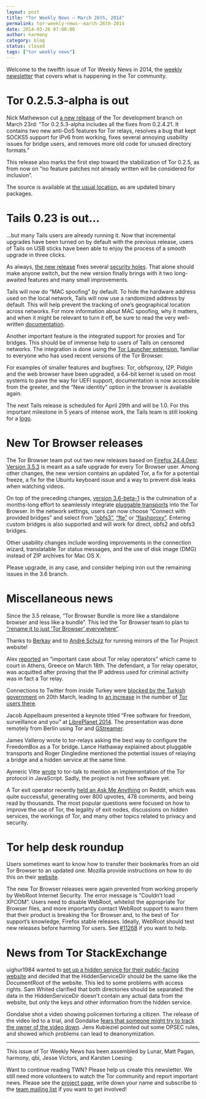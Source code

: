 ```yaml
---
layout: post
title: "Tor Weekly News — March 26th, 2014"
permalink: tor-weekly-news--march-26th-2014
date: 2014-03-26 07:00:00
author: harmony
category: blog
status: closed
tags: ["tor weekly news"]
---
```


Welcome to the twelfth issue of Tor Weekly News in 2014, the [weekly newsletter](https://lists.torproject.org/cgi-bin/mailman/listinfo/tor-news) that covers what is happening in the Tor community.

Tor 0.2.5.3-alpha is out
========================

Nick Mathewson cut [a new release](https://lists.torproject.org/pipermail/tor-talk/2014-March/032448.html) of the Tor development branch on March 23rd: “Tor 0.2.5.3-alpha includes all the fixes from 0.2.4.21. It contains two new anti-DoS features for Tor relays, resolves a bug that kept SOCKS5 support for IPv6 from working, fixes several annoying usability issues for bridge users, and removes more old code for unused directory formats.”

This release also marks the first step toward the stabilization of Tor 0.2.5, as from now on “no feature patches not already written will be considered for inclusion”.

The source is available at [the usual location](https://www.torproject.org/dist/), as are updated binary packages.

Tails 0.23 is out…
==================

…but many Tails users are already running it. Now that incremental upgrades have been turned on by default with the previous release, users of Tails on USB sticks have been able to enjoy the process of a smooth upgrade in three clicks.

As always, [the new release](https://tails.boum.org/news/version_0.23/) fixes several [security holes](https://tails.boum.org/security/Numerous_security_holes_in_0.22.1/). That alone should make anyone switch, but the new version finally brings with it two long-awaited features and many small improvements.

Tails will now do “MAC spoofing” by default. To hide the hardware address used on the local network, Tails will now use a randomized address by default. This will help prevent the tracking of one’s geographical location across networks. For more information about MAC spoofing, why it matters, and when it might be relevant to turn it off, be sure to read the very well-written [documentation](https://tails.boum.org/doc/first_steps/startup_options/mac_spoofing/).

Another important feature is the integrated support for proxies and Tor bridges. This should be of immense help to users of Tails on censored networks. The integration is done using the [Tor Launcher extension](https://gitweb.torproject.org/tor-launcher.git), familiar to everyone who has used recent versions of the Tor Browser.

For examples of smaller features and bugfixes: Tor, obfsproxy, I2P, Pidgin and the web browser have been upgraded, a 64-bit kernel is used on most systems to pave the way for UEFI support, documentation is now accessible from the greeter, and the “New identity” option in the browser is available again.

The next Tails release is scheduled for April 29th and will be 1.0. For this important milestone in 5 years of intense work, the Tails team is still looking for a [logo](https://tails.boum.org/news/logo_contest/).

New Tor Browser releases
========================

The Tor Browser team put out two new releases based on [Firefox 24.4.0esr](https://www.mozilla.org/security/known-vulnerabilities/firefoxESR.html#firefox24.4). [Version 3.5.3](https://blog.torproject.org/blog/tor-browser-353-released) is meant as a safe upgrade for every Tor Browser user. Among other changes, the new version contains an updated Tor, a fix for a potential freeze, a fix for the Ubuntu keyboard issue and a way to prevent disk leaks when watching videos.

On top of the preceding changes, [version 3.6-beta-1](https://blog.torproject.org/blog/tor-browser-36-beta-1-released) is the culmination of a months-long effort to seamlessly integrate [pluggable transports](https://www.torproject.org/docs/pluggable-transports.html) into the Tor Browser. In the network settings, users can now choose “Connect with provided bridges” and select from [“obfs3”](https://gitweb.torproject.org/pluggable-transports/obfsproxy.git/blob/refs/heads/master:/doc/obfs3/obfs3-protocol-spec.txt), [“fte”](https://fteproxy.org/) or [“flashproxy”](https://crypto.stanford.edu/flashproxy/). Entering custom bridges is also supported and will work for direct, obfs2 and obfs3 bridges.

Other usability changes include wording improvements in the connection wizard, translatable Tor status messages, and the use of disk image (DMG) instead of ZIP archives for Mac OS X.

Please upgrade, in any case, and consider helping iron out the remaining issues in the 3.6 branch.

Miscellaneous news
==================

Since the 3.5 release, “Tor Browser Bundle is more like a standalone browser and less like a bundle”. This led the Tor Browser team to plan to [“rename it to just ‘Tor Browser’ everywhere”](https://bugs.torproject.org/11193).

Thanks to [Berkay](https://lists.torproject.org/pipermail/tor-mirrors/2014-March/000491.html) and to [André Schulz](https://lists.torproject.org/pipermail/tor-mirrors/2014-March/000492.html) for running mirrors of the Tor Project website!

Alex [reported](https://lists.torproject.org/pipermail/tor-talk/2014-March/032441.html) an “important case about Tor relay operators” which came to court in Athens, Greece on March 18th. The defendant, a Tor relay operator, was acquitted after proving that the IP address used for criminal activity was in fact a Tor relay.

Connections to Twitter from inside Turkey were [blocked by the Turkish government](http://arstechnica.com/tech-policy/2014/03/after-dns-change-fails-turkish-government-steps-up-twitter-censorship/) on 20th March, leading to [an increase](https://metrics.torproject.org/users.html?graph=userstats-relay-country&start=2014-01-01&end=2014-03-26&country=tr&events=off#userstats-relay-country) in the number of [Tor users there](http://www.bbc.com/news/technology-26714214).

Jacob Appelbaum presented a keynote titled “Free software for freedom, surveillance and you” at [LibrePlanet 2014](http://libreplanet.org/2014/program/sessions.html). The presentation was done remotely from Berlin using Tor and [GStreamer](https://github.com/ioerror/freenote).

James Valleroy wrote to tor-relays [](https://lists.torproject.org/pipermail/tor-relays/2014-March/004108.html) asking the best way to configure the FreedomBox [](https://wiki.debian.org/FreedomBox) as a Tor bridge. Lance Hathaway explained [](https://lists.torproject.org/pipermail/tor-relays/2014-March/004111.html) about pluggable transports and Roger Dingledine mentioned [](https://lists.torproject.org/pipermail/tor-relays/2014-March/004134.html) the potential issues of relaying a bridge and a hidden service at the same time.

Aymeric Vitte [wrote](https://lists.torproject.org/pipermail/tor-talk/2014-March/032432.html) to tor-talk to mention an implementation of the Tor protocol in JavaScript. Sadly, the project is not free software yet.

A Tor exit operator recently [held an Ask Me Anything](https://pay.reddit.com/r/IAmA/comments/20243q/iaman_operator_of_eight_tor_relays_including_two) on Reddit, which was quite successful, generating over 800 upvotes, 478 comments, and being read by thousands. The most popular questions were focused on how to improve the use of Tor, the legality of exit nodes, discussions on hidden services, the workings of Tor, and many other topics related to privacy and security.

Tor help desk roundup
=====================

Users sometimes want to know how to transfer their bookmarks from an old Tor Browser to an updated one. Mozilla provide instructions on how to do this on their [website](http://support.mozilla.org/en-US/kb/export-firefox-bookmarks-to-backup-or-transfer).

The new Tor Browser releases were again prevented from working properly by WebRoot Internet Security. The error message is “Couldn’t load XPCOM”. Users need to disable WebRoot, whitelist the appropriate Tor Browser files, and more importantly contact WebRoot support to warn them that their product is breaking the Tor Browser and, to the best of Tor support’s knowledge, Firefox stable releases. Ideally, WebRoot should test new releases before harming Tor users. See [\#11268](https://bugs.torproject.org/11268) if you want to help.

News from Tor StackExchange
===========================

uighur1984 wanted to [set up a hidden service for their public-facing website](https://tor.stackexchange.com/q/1783/88) and decided that the HiddenServiceDir should be the same like the DocumentRoot of the website. This led to some problems with access rights. Sam Whited clarified that both directories should be separated: the data in the HiddenServiceDir doesn't contain any actual data from the website, but only the keys and other information from the hidden service.

Gondalse shot a video showing policemen torturing a citizen. The release of the video led to a trial, and Gondalse [fears that someone might try to track the owner of the video down](https://tor.stackexchange.com/q/1790/88). Jens Kubieziel pointed out some OPSEC rules, and showed which problems can lead to deanonymization.

* * * * *

This issue of Tor Weekly News has been assembled by Lunar, Matt Pagan, harmony, qbi, Jesse Victors, and Karsten Loesing.

Want to continue reading TWN? Please help us create this newsletter. We still need more volunteers to watch the Tor community and report important news. Please see the [project page](https://trac.torproject.org/projects/tor/wiki/TorWeeklyNews), write down your name and subscribe to the [team mailing list](https://lists.torproject.org/cgi-bin/mailman/listinfo/news-team) if you want to get involved!
